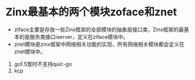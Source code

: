# Zinx最基本的两个模块zoface和znet
- ziface主要是存放一些Zinx框架的全部模块的抽象层接口类，Zinx框架的最基本的是服务类接口iserver，定义在ziface模块中。
- znet模块是zinx框架中网络相关功能的实现，所有网络相关模块都会定义在znet模块中。

1. go1.5暂时不支持quic-go
2. kcp
